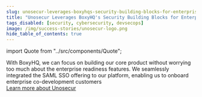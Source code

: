 ```yaml
---
slug: unosecur-leverages-boxyhqs-security-building-blocks-for-enterprise-peace-of-mind
title: "Unosecur Leverages BoxyHQ's Security Building Blocks for Enterprise Peace of Mind"
tags_disabled: [security, cybersecurity, devsecops]
image: /img/success-stories/unosecur-logo.png
hide_table_of_contents: true
---
```


import Quote from "../src/components/Quote";

<Quote author="Santosh Jayaprakash" title="Co-Founder Unosecur" avatar="/img/success-stories/santosh-unosecur-headshot.jpeg">
 With BoxyHQ, we can focus on building our core product without worrying too much about the enterprise readiness features. We seamlessly integrated the SAML SSO offering to our platform, enabling us to onboard enterprise co-development customers
</Quote>

<div style={{ textAlign: "center", paddingTop: "60px" }}>
  <a href="https://www.unosecur.com/" target="_blank" className="button button-primary">Learn more about Unosecur</a>
</div>
